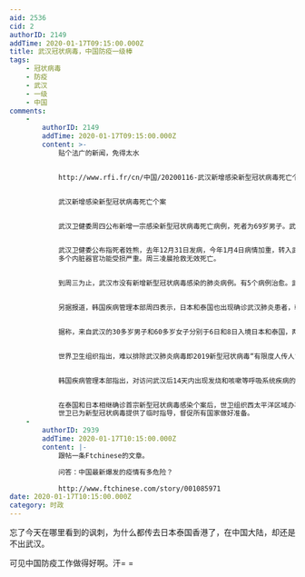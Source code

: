 ```yaml
---
aid: 2536
cid: 2
authorID: 2149
addTime: 2020-01-17T09:15:00.000Z
title: 武汉冠状病毒，中国防疫一级棒
tags:
    - 冠状病毒
    - 防疫
    - 武汉
    - 一级
    - 中国
comments:
    -
        authorID: 2149
        addTime: 2020-01-17T09:15:00.000Z
        content: >-
            贴个法广的新闻，免得太水


            http://www.rfi.fr/cn/中国/20200116-武汉新增感染新型冠状病毒死亡个案


            武汉新增感染新型冠状病毒死亡个案


            武汉卫健委周四公布新增一宗感染新型冠状病毒死亡病例，死者为69岁男子。武汉肺炎蔓延日本泰国，韩国加强防疫。不过世卫指在中国境外发现新型冠状病毒感染不足为奇。


            武汉卫健委公布指死者姓熊，去年12月31日发病，今年1月4日病情加重，转入武汉市金银潭医院救治。入院时患有严重心肌炎，肾功能异常，
            多个内脏器官功能受损严重。周三凌晨抢救无效死亡。


            到周三为止，武汉市没有新增新型冠状病毒感染的肺炎病例。有5个病例治愈。武汉市累计报告新型冠状病毒感染肺炎病例有41宗，治愈出院有12个，在治理重症有5个病例，死亡病例2个。累计追踪密切接触人数有763人。


            另据报道，韩国疾病管理本部周四表示，日本和泰国也出现确诊武汉肺炎患者，韩国将加强防疫措施。


            据称，来自武汉的30多岁男子和60多岁女子分别于6日和8日入境日本和泰国，两人病情已经好转。


            世界卫生组织指出，难以排除武汉肺炎病毒即2019新型冠状病毒“有限度人传人”的可能性，韩国疾病管理本部将致力尽早发现预防扩散。


            韩国疾病管理本部指出，对访问武汉后14天内出现发烧和咳嗽等呼吸系统疾病的患者，将迅速划分病例并着手检测。


            在泰国和日本相继确诊首宗新型冠状病毒感染个案后，世卫组织西太平洋区域办事处表示，在中国境外发现感染病例不足为奇，之后其他国家也可能会出现。由于仍然处于了解这种新病毒的早期阶段，病毒来源和如何影响人类还有很多未知数。目前,
            世卫已为新型冠状病毒提供了临时指导，督促所有国家做好准备。
    -
        authorID: 2939
        addTime: 2020-01-17T10:15:00.000Z
        content: |-
            跟帖一条Ftchinese的文章。

            问答：中国最新爆发的疫情有多危险？

            http://www.ftchinese.com/story/001085971
date: 2020-01-17T10:15:00.000Z
category: 时政
---
```


忘了今天在哪里看到的讽刺，为什么都传去日本泰国香港了，在中国大陆，却还是不出武汉。

可见中国防疫工作做得好啊。汗= =
